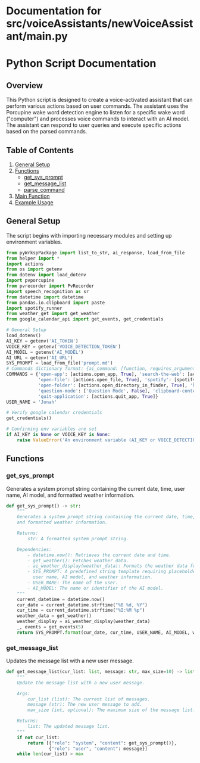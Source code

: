 # Documentation for src/voiceAssistants/newVoiceAssistant/main.py

# Python Script Documentation

## Overview

This Python script is designed to create a voice-activated assistant that can perform various actions based on user commands. The assistant uses the Porcupine wake word detection engine to listen for a specific wake word ("computer") and processes voice commands to interact with an AI model. The assistant can respond to user queries and execute specific actions based on the parsed commands.

## Table of Contents

1. [General Setup](#general-setup)
2. [Functions](#functions)
    - [get_sys_prompt](#get_sys_prompt)
    - [get_message_list](#get_message_list)
    - [parse_command](#parse_command)
3. [Main Function](#main)
4. [Example Usage](#example-usage)

## General Setup

The script begins with importing necessary modules and setting up environment variables.

```python
from pyWrkspPackage import list_to_str, ai_response, load_from_file
from helper import *
import actions
from os import getenv
from dotenv import load_dotenv
import pvporcupine
from pvrecorder import PvRecorder
import speech_recognition as sr
from datetime import datetime
from pandas.io.clipboard import paste
import spotify_runner
from weather_get import get_weather
from google_calendar_api import get_events, get_credentials

# General Setup
load_dotenv()
AI_KEY = getenv('AI_TOKEN')
VOICE_KEY = getenv('VOICE_DETECTION_TOKEN')
AI_MODEL = getenv('AI_MODEL')
AI_URL = getenv('AI_URL')
SYS_PROMPT = load_from_file('prompt.md')
# Commands dictionary format: {ai_command: [function, requires_arguments]}
COMMANDS = {'open-app': [actions.open_app, True], 'search-the-web': [actions.search, True],
            'open-file': [actions.open_file, True], 'spotify': [spotify_runner.do_spotify, True, True], 'open-webpage': [actions.open_webpage, True],
            'open-folder': [actions.open_directory_in_finder, True], 'hide-application': [actions.hide_app, True],
            'question-mode': ['Question Mode', False], 'clipboard-contents': [paste, False], 'terminate': [actions.terminate, False],
            'quit-application': [actions.quit_app, True]}
USER_NAME = 'Jonah'

# Verify google calendar credentials
get_credentials()

# Confirming env variables are set
if AI_KEY is None or VOICE_KEY is None:
    raise ValueError('An environment variable (AI_KEY or VOICE_DETECTION_TOKEN) is not set')
```

## Functions

### get_sys_prompt

Generates a system prompt string containing the current date, time, user name, AI model, and formatted weather information.

```python
def get_sys_prompt() -> str:
    """
    Generates a system prompt string containing the current date, time, user name, AI model,
    and formatted weather information.

    Returns:
        str: A formatted system prompt string.

    Dependencies:
        - datetime.now(): Retrieves the current date and time.
        - get_weather(): Fetches weather data.
        - ai_weather_display(weather_data): Formats the weather data for display.
        - SYS_PROMPT: A predefined string template requiring placeholders for date, time,
          user name, AI model, and weather information.
        - USER_NAME: The name of the user.
        - AI_MODEL: The name or identifier of the AI model.
    """
    current_datetime = datetime.now()
    cur_date = current_datetime.strftime("%B %d, %Y")
    cur_time = current_datetime.strftime("%I:%M %p")
    weather_data = get_weather()
    weather_display = ai_weather_display(weather_data)
    _, events = get_events(5)
    return SYS_PROMPT.format(cur_date, cur_time, USER_NAME, AI_MODEL, weather_display, events)
```

### get_message_list

Updates the message list with a new user message.

```python
def get_message_list(cur_list: list, message: str, max_size=10) -> list:
    """
    Update the message list with a new user message.

    Args:
        cur_list (list): The current list of messages.
        message (str): The new user message to add.
        max_size (int, optional): The maximum size of the message list. Defaults to 10.

    Returns:
        list: The updated message list.
    """
    if not cur_list:
        return [{"role": "system", "content": get_sys_prompt()},
                {"role": "user", "content": message}]
    while len(cur_list) > max